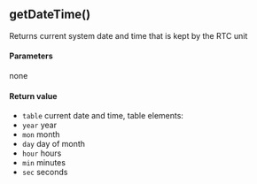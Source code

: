 <!-- This file was generated by the script. Do not edit it, any changes will be lost! -->

## getDateTime()



Returns current system date and time that is kept by the RTC unit


#### Parameters

none

#### Return value

* `table` current date and time, table elements:
 * `year` year
 * `mon` month
 * `day` day of month
 * `hour` hours
 * `min` minutes
 * `sec` seconds



